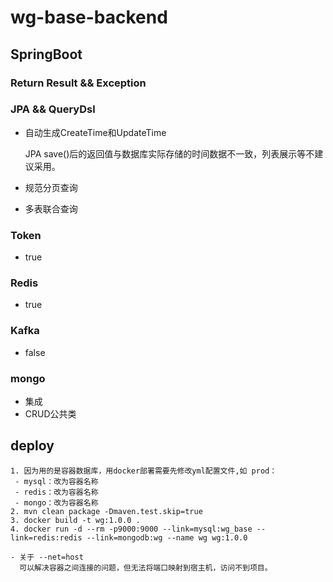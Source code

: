 # wg-base-backend

## SpringBoot

### Return Result && Exception

### JPA && QueryDsl
- 自动生成CreateTime和UpdateTime 

  JPA save()后的返回值与数据库实际存储的时间数据不一致，列表展示等不建议采用。
- 规范分页查询
- 多表联合查询
### Token
- true
### Redis 
- true
### Kafka
- false
### mongo
- 集成
- CRUD公共类

## deploy
```
1. 因为用的是容器数据库，用docker部署需要先修改yml配置文件,如 prod：
 - mysql：改为容器名称
 - redis：改为容器名称
 - mongo：改为容器名称
2. mvn clean package -Dmaven.test.skip=true
3. docker build -t wg:1.0.0 .
4. docker run -d --rm -p9000:9000 --link=mysql:wg_base --link=redis:redis --link=mongodb:wg --name wg wg:1.0.0

- 关于 --net=host
  可以解决容器之间连接的问题，但无法将端口映射到宿主机，访问不到项目。

```





